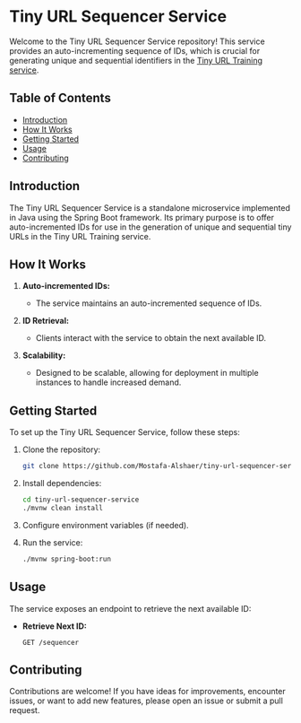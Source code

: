 # Tiny URL Sequencer Service

Welcome to the Tiny URL Sequencer Service repository! This service provides an auto-incrementing sequence of IDs, which is crucial for generating unique and sequential identifiers in the [Tiny URL Training service](https://github.com/Mostafa-Alshaer/tiny-url-training).

## Table of Contents

- [Introduction](#introduction)
- [How It Works](#how-it-works)
- [Getting Started](#getting-started)
- [Usage](#usage)
- [Contributing](#contributing)

## Introduction

The Tiny URL Sequencer Service is a standalone microservice implemented in Java using the Spring Boot framework. Its primary purpose is to offer auto-incremented IDs for use in the generation of unique and sequential tiny URLs in the Tiny URL Training service.

## How It Works

1. **Auto-incremented IDs:**
   - The service maintains an auto-incremented sequence of IDs.

2. **ID Retrieval:**
   - Clients interact with the service to obtain the next available ID.

3. **Scalability:**
   - Designed to be scalable, allowing for deployment in multiple instances to handle increased demand.

## Getting Started

To set up the Tiny URL Sequencer Service, follow these steps:

1. Clone the repository:
   ```bash
   git clone https://github.com/Mostafa-Alshaer/tiny-url-sequencer-service.git
   ```

2. Install dependencies:
   ```bash
   cd tiny-url-sequencer-service
   ./mvnw clean install
   ```

3. Configure environment variables (if needed).

4. Run the service:
   ```bash
   ./mvnw spring-boot:run
   ```

## Usage

The service exposes an endpoint to retrieve the next available ID:

- **Retrieve Next ID:**
  ```http
  GET /sequencer
  ```

## Contributing

Contributions are welcome! If you have ideas for improvements, encounter issues, or want to add new features, please open an issue or submit a pull request.
